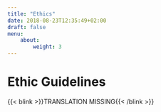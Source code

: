 ```yaml
---
title: "Ethics"
date: 2018-08-23T12:35:49+02:00
draft: false
menu: 
    about:
        weight: 3
---
```


# Ethic Guidelines

{{< blink >}}TRANSLATION MISSING{{< /blink >}} 
